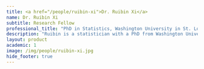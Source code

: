 ```yaml
---
title: <a href="/people/ruibin-xi">Dr. Ruibin Xi</a>
name: Dr. Ruibin Xi
subtitle: Research Fellow
professional_title: "PhD in Statistics, Washington University in St. Louis, Postdoctoral Fellow (2009-2012), Assistant Professor, School of Mathematical Sciences and Center for Statistical Science, Peking University"  # Joined professional titles
description: "Ruibin is a statistician with a PhD from Washington University in St. Louis. He developed new methods for analysis of copy number and structural variations from sequencing data. He is now an assistant professor in the School of Mathematical Sciences and the Center for Statistical Science at Peking University in China."
layout: product
academic: 1
image: /img/people/ruibin-xi.jpg
hide_footer: true
---
```

